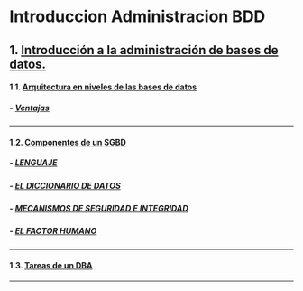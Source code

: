# Introduccion Administracion BDD

## 1. [Introducción a la administración de bases de datos.](https://github.com/PalomaR88/Introduccion_Administracion_BDD/blob/master/Introduccion.md#arquitectura-en-niveles-de-las-bases-de-datos)
#### 1.1. [Arquitectura en niveles de las bases de datos](https://github.com/PalomaR88/Introduccion_Administracion_BDD/blob/master/Introduccion.md#arquitectura-en-niveles-de-las-bases-de-datos)
##### - [Ventajas](https://github.com/PalomaR88/Introduccion_Administracion_BDD/blob/master/Introduccion.md#ventajas)
---------------------------------------------------------------
#### 1.2. [Componentes de un SGBD](https://github.com/PalomaR88/Introduccion_Administracion_BDD/blob/master/Introduccion.md#componentes-de-un-sgbd)
##### - [LENGUAJE](https://github.com/PalomaR88/Introduccion_Administracion_BDD/blob/master/Introduccion.md#lenguaje)
##### - [EL DICCIONARIO DE DATOS](https://github.com/PalomaR88/Introduccion_Administracion_BDD/blob/master/Introduccion.md#el-diccionario-de-datos)
##### - [MECANISMOS DE SEGURIDAD E INTEGRIDAD](https://github.com/PalomaR88/Introduccion_Administracion_BDD/blob/master/Introduccion.md#mecanismos-de-seguridad-e-integridad)
##### - [EL FACTOR HUMANO](https://github.com/PalomaR88/Introduccion_Administracion_BDD/blob/master/Introduccion.md#el-factor-humano)
---------------------------------------------------------------

#### 1.3. [Tareas de un DBA](https://github.com/PalomaR88/Introduccion_Administracion_BDD/blob/master/Introduccion.md#tareas-de-un-dba)
---------------------------------------------------------------
[]()
[]()
[]()
[]()


